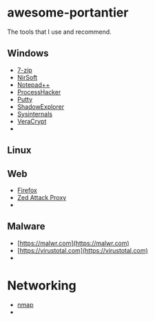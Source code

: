 # awesome-portantier
The tools that I use and recommend.


## Windows

- [7-zip](http://www.7-zip.org/)
- [NirSoft](http://www.nirsoft.net/)
- [Notepad++](https://notepad-plus-plus.org/)
- [ProcessHacker](http://processhacker.sourceforge.net/)
- [Putty](https://www.chiark.greenend.org.uk/~sgtatham/putty/latest.html)
- [ShadowExplorer](http://www.shadowexplorer.com)
- [Sysinternals](https://technet.microsoft.com/en-us/sysinternals/)
- [VeraCrypt](https://www.veracrypt.fr)
- []()

## Linux



## Web

- [Firefox](https://www.mozilla.org)
- [Zed Attack Proxy](http://www.zaproxy.org/)
- []()



## Malware

- [https://malwr.com](https://malwr.com)
- [https://virustotal.com](https://virustotal.com)
- []()


# Networking
- [nmap](https://nmap.org)
- []()

